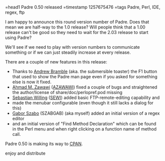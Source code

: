 =head1 Padre 0.50 released
=timestamp 1257675476
=tags Padre, Perl, IDE, regex, ftp

I am happy to announce this round version number of Padre.
Does that mean we are half-way to the 1.0 release?
Will people think that a 1.00 release can't be good so they need to wait
for the 2.03 release to start using Padre?

We'll see if we need to play with version numbers to communicate
something or if we can just steadily increase at every release.

There are a couple of new features in this release:

<ul>
<li>Thanks to <a href="http://search.cpan.org/~bramble/">Andrew Bramble</a> (aka. the submersible toaster) 
the F1 button that used to show the Padre man page even if you asked for something else
is now it fixed.</li>
<li><a href="http://ahmadzawawi.blogspot.com/">Ahmad M. Zawawi</a> (<a href="http://search.cpan.org/~azawawi">AZAWAWI</a>)
fixed a couple of bugs and straightened
the author/license of share/doc/perlopref.pod missing</li>
<li><a href="http://padre-ide.de/">Sebastian Willing</a> (<a href="http://search.cpan.org/~sewi/">SEWI</a>) 
added basic FTP-remote-editing capability and</li>
<li>made the menubar configurable (even though it still lacks a dialog for this)</li>
<li><a href="/">Gabor Szabo</a> (SZABGAB) (aka myself) added an initial version of a regex editor</li>
<li>and an initial version of "Find Method Declaration" which can be found in the Perl
menu and when right clicking on a function name of method call.</li>
</ul>

Padre 0.50 is making its way to <a href="http://search.cpan.org/dist/Padre/">CPAN</a>.


enjoy and distribute


